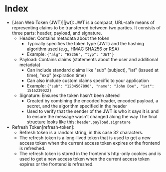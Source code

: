 # Index
- [Json Web Token (JWT)][jwt]: JWT is a compact, URL-safe means of representing claims to be transferred between two parties. It consists of three parts: header, payload, and signature.
    - Header: Contains metadata about the token
        - Typically specifies the token type (JWT) and the hashing algorithm used (e.g., HMAC SHA256 or RSA)
        - Example: `{"alg": "HS256", "typ": "JWT"}`
    - Payload: Contains claims (statements about the user and additional metadata)
        - Can include standard claims like "sub" (subject), "iat" (issued at time), "exp" (expiration time)
        - Can also include custom claims specific to your application
        - Example: `{"sub": "1234567890", "name": "John Doe", "iat": 1516239022}`
    - Signature: Ensures the token hasn't been altered
        - Created by combining the encoded header, encoded payload, a secret, and the algorithm specified in the header
        - Used to verify that the sender of the JWT is who it says it is and to ensure the message wasn't changed along the way
    The final structure looks like this:
    `header.payload.signature`
- Refresh Token[refresh-token]:
    - Refresh token is a random string, in this case 32 characters.
    - The refresh token is a long-lived token that is used to get a new access token when the current access token expires or the frontend is refreshed.
    - The refresh token is stored in the frontend's http-only cookies and is used to get a new access token when the current access token expires or the frontend is refreshed.